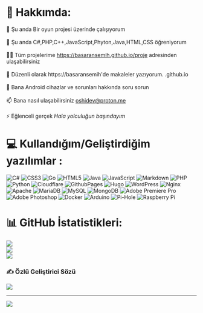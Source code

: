 # 💫 Hakkımda:
🔭 Şu anda Bir oyun projesi üzerinde çalışıyorum<br><br>🌱 Şu anda C#,PHP,C++,JavaScript,Phyton,Java,HTML,CSS öğreniyorum<br><br>👨‍💻 Tüm projelerime https://basaransemih.github.io/proje adresinden ulaşabilirsiniz<br><br>📝 Düzenli olarak https://basaransemih'de makaleler yazıyorum. .github.io<br><br>💬 Bana Android cihazlar ve sorunları hakkında soru sorun<br><br>📫 Bana nasıl ulaşabilirsiniz oshidev@proton.me<br><br>⚡ Eğlenceli gerçek *Hala yolculuğun başındayım*


# 💻 Kullandığım/Geliştirdiğim yazılımlar :
![C#](https://img.shields.io/badge/c%23-%23239120.svg?style=for-the-badge&logo=csharp&logoColor=white) ![CSS3](https://img.shields.io/badge/css3-%231572B6.svg?style=for-the-badge&logo=css3&logoColor=white) ![Go](https://img.shields.io/badge/go-%2300ADD8.svg?style=for-the-badge&logo=go&logoColor=white) ![HTML5](https://img.shields.io/badge/html5-%23E34F26.svg?style=for-the-badge&logo=html5&logoColor=white) ![Java](https://img.shields.io/badge/java-%23ED8B00.svg?style=for-the-badge&logo=openjdk&logoColor=white) ![JavaScript](https://img.shields.io/badge/javascript-%23323330.svg?style=for-the-badge&logo=javascript&logoColor=%23F7DF1E) ![Markdown](https://img.shields.io/badge/markdown-%23000000.svg?style=for-the-badge&logo=markdown&logoColor=white) ![PHP](https://img.shields.io/badge/php-%23777BB4.svg?style=for-the-badge&logo=php&logoColor=white) ![Python](https://img.shields.io/badge/python-3670A0?style=for-the-badge&logo=python&logoColor=ffdd54) ![Cloudflare](https://img.shields.io/badge/Cloudflare-F38020?style=for-the-badge&logo=Cloudflare&logoColor=white) ![GithubPages](https://img.shields.io/badge/github%20pages-121013?style=for-the-badge&logo=github&logoColor=white) ![Hugo](https://img.shields.io/badge/Hugo-black.svg?style=for-the-badge&logo=Hugo) ![WordPress](https://img.shields.io/badge/WordPress-%23117AC9.svg?style=for-the-badge&logo=WordPress&logoColor=white) ![Nginx](https://img.shields.io/badge/nginx-%23009639.svg?style=for-the-badge&logo=nginx&logoColor=white) ![Apache](https://img.shields.io/badge/apache-%23D42029.svg?style=for-the-badge&logo=apache&logoColor=white) ![MariaDB](https://img.shields.io/badge/MariaDB-003545?style=for-the-badge&logo=mariadb&logoColor=white) ![MySQL](https://img.shields.io/badge/mysql-%2300000f.svg?style=for-the-badge&logo=mysql&logoColor=white) ![MongoDB](https://img.shields.io/badge/MongoDB-%234ea94b.svg?style=for-the-badge&logo=mongodb&logoColor=white) ![Adobe Premiere Pro](https://img.shields.io/badge/Adobe%20Premiere%20Pro-9999FF.svg?style=for-the-badge&logo=Adobe%20Premiere%20Pro&logoColor=white) ![Adobe Photoshop](https://img.shields.io/badge/adobe%20photoshop-%2331A8FF.svg?style=for-the-badge&logo=adobe%20photoshop&logoColor=white) ![Docker](https://img.shields.io/badge/docker-%230db7ed.svg?style=for-the-badge&logo=docker&logoColor=white) ![Arduino](https://img.shields.io/badge/-Arduino-00979D?style=for-the-badge&logo=Arduino&logoColor=white) ![Pi-Hole](https://img.shields.io/badge/pihole-%2396060C.svg?style=for-the-badge&logo=pi-hole&logoColor=white) ![Raspberry Pi](https://img.shields.io/badge/-RaspberryPi-C51A4A?style=for-the-badge&logo=Raspberry-Pi)
# 📊 GitHub İstatistikleri:
![](https://github-readme-stats.vercel.app/api?username=Sxinar&theme=dark&hide_border=false&include_all_commits=true&count_private=false)<br/>
![](https://github-readme-streak-stats.herokuapp.com/?user=Sxinar&theme=dark&hide_border=false)<br/>
![](https://github-readme-stats.vercel.app/api/top-langs/?username=Sxinar&theme=dark&hide_border=false&include_all_commits=true&count_private=false&layout=compact)

### ✍️ Özlü Geliştirici Sözü
![](https://quotes-github-readme.vercel.app/api?type=vetical&theme=dark)

---
[![](https://visitcount.itsvg.in/api?id=basaransemih&icon=0&color=1)](https://visitcount.itsvg.in)

<!-- Proudly created with GPRM ( https://gprm.itsvg.in ) -->
